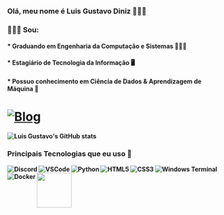 ### Olá, meu nome é Luis Gustavo Diniz 👋👋👋
### 🙋🏾‍♂️ Sou: 
#### * Graduando em <strong>Engenharia da Computação e Sistemas<strong> 👨🏾‍💻
#### * Estagiário de <strong>Tecnologia da Informação<strong> 🖥️
#### * Possuo conhecimento em <strong>Ciência de Dados & Aprendizagem de Máquina<strong> 🤖

# [![Blog](    https://img.shields.io/badge/LinkedIn-0077B5?style=for-the-badge&logo=linkedin&logoColor=white)](https://www.linkedin.com/in/luis-gustavo-diniz-pereira-0b64411b4/)

![Luis Gustavo's GitHub stats](https://github-readme-stats.vercel.app/api?username=luisgustavd&show_icons=true&theme=transparent)

### Principais Tecnologias que eu uso 🎯

<div align="left"> 
  
<img align="left" alt="Discord" src="https://img.shields.io/badge/Discord-5865F2?style=for-the-badge&logo=discord&logoColor=white">
  
<img align="left" alt="VSCode" src="https://img.shields.io/badge/VSCode-0078D4?style=for-the-badge&logo=visual%20studio%20code&logoColor=white">

<img align="left" alt="Python" src="https://img.shields.io/badge/Python-FFD43B?style=for-the-badge&logo=python&logoColor=blue">

<img align="left" alt="HTML5" src="https://img.shields.io/badge/HTML5-E34F26?style=for-the-badge&logo=html5&logoColor=white">

<img align="left" alt="CSS3" src="https://img.shields.io/badge/CSS3-1572B6?style=for-the-badge&logo=css3&logoColor=white">

<img align="left" alt="Windows Terminal" src="https://img.shields.io/badge/windows%20terminal-4D4D4D?style=for-the-badge&logo=windows%20terminal&logoColor=white">

<img align="left" alt="Docker" src="">

<img align="left"  height="80" width="80" src="https://github.com/carolbarbosa101/carolbarbosa101/assets/44561610/5d7b8d42-878a-4d07-aebc-f2af02475be6">

</div>
